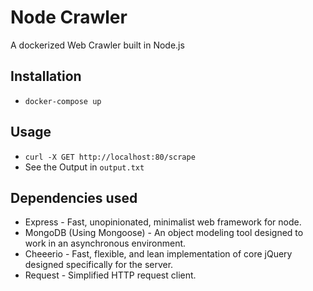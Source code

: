 # Node Crawler

A dockerized Web Crawler built in Node.js

## Installation
  - `docker-compose up`

## Usage
  - `curl -X GET http://localhost:80/scrape`
  - See the Output in `output.txt`

## Dependencies used

* Express - Fast, unopinionated, minimalist web framework for node.
* MongoDB (Using Mongoose) - An object modeling tool designed to work in an asynchronous environment.
* Cheeerio - Fast, flexible, and lean implementation of core jQuery designed specifically for the server.
* Request - Simplified HTTP request client.
